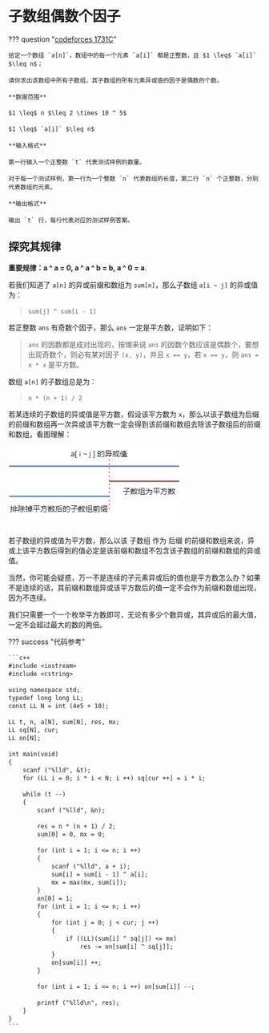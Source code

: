 # 子数组偶数个因子

??? question "[codeforces 1731C](https://codeforces.com/problemset/problem/1731/C)"

    给定一个数组 `a[n]`，数组中的每一个元素 `a[i]` 都是正整数，且 $1 \leq$ `a[i]` $\leq n$；

    请你求出该数组中所有子数组，其子数组的所有元素异或值的因子是偶数的个数。

    **数据范围**

    $1 \leq$ n $\leq 2 \times 10 ^ 5$

    $1 \leq$ `a[i]` $\leq n$

    **输入格式**

    第一行输入一个正整数 `t` 代表测试样例的数量。

    对于每一个测试样例，第一行为一个整数 `n` 代表数组的长度，第二行 `n` 个正整数，分别代表数组的元素。

    **输出格式**

    输出 `t` 行，每行代表对应的测试样例答案。

## 探究其规律

**重要规律：a ^ a = 0, a ^ a ^ b = b, a ^ 0 = a**.

若我们知道了 `a[n]` 的异或前缀和数组为 `sum[n]`，那么子数组 `a[i ~ j]` 的异或值为：

> `sum[j] ^ sum[i - 1]`

若正整数 `ans` 有奇数个因子，那么 `ans` 一定是平方数，证明如下：

> `ans` 的因数都是成对出现的，按理来说 `ans` 的因数个数应该是偶数个，要想出现奇数个，则必有某对因子 `(x, y)`，并且 `x == y`，若 `x == y`，则 `ans = x * x` 是平方数。

数组 `a[n]` 的子数组总是为：

> `n * (n + 1) / 2`

若某连续的子数组的异或值是平方数，假设该平方数为 `x`，那么以该子数组为后缀的前缀和数组再一次异或该平方数一定会得到该前缀和数组去除该子数组后的前缀和数组，看图理解：

![](../img/平方异或.png)

若子数组的异或值为平方数，那么以该 子数组 作为 后缀 的前缀和数组来说，异或上该平方数后得到的值必定是该前缀和数组不包含该子数组的前缀和数组的异或值。

当然，你可能会疑惑，万一不是连续的子元素异或后的值也是平方数怎么办？如果不是连续的话，其前缀和数组异或该平方数后的值一定不会作为前缀和数组出现，因为不连续。

我们只需要一个一个枚举平方数即可，无论有多少个数异或，其异或后的最大值，一定不会超过最大的数的两倍。

??? success "代码参考"

    ```c++
    #include <iostream>
    #include <cstring>

    using namespace std;
    typedef long long LL;
    const LL N = int (4e5 + 10);

    LL t, n, a[N], sum[N], res, mx;
    LL sq[N], cur;
    LL on[N];

    int main(void)
    {
        scanf ("%lld", &t);
        for (LL i = 0; i * i < N; i ++) sq[cur ++] = i * i;
        
        while (t --)
        {
            scanf ("%lld", &n);
            
            res = n * (n + 1) / 2;
            sum[0] = 0, mx = 0;
            
            for (int i = 1; i <= n; i ++)
            {
                scanf ("%lld", a + i);
                sum[i] = sum[i - 1] ^ a[i];
                mx = max(mx, sum[i]);
            }
            on[0] = 1;
            for (int i = 1; i <= n; i ++)
            {
                for (int j = 0; j < cur; j ++)
                {
                    if ((LL)(sum[i] ^ sq[j]) <= mx) 
                        res -= on[sum[i] ^ sq[j]];
                }
                on[sum[i]] ++;
            }
            
            for (int i = 1; i <= n; i ++) on[sum[i]] --;
            
            printf ("%lld\n", res);
        }
    }
    ```